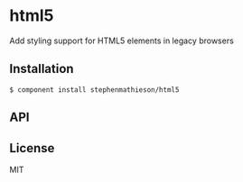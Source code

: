 
# html5

  Add styling support for HTML5 elements in legacy browsers

## Installation

    $ component install stephenmathieson/html5

## API

   

## License

  MIT

